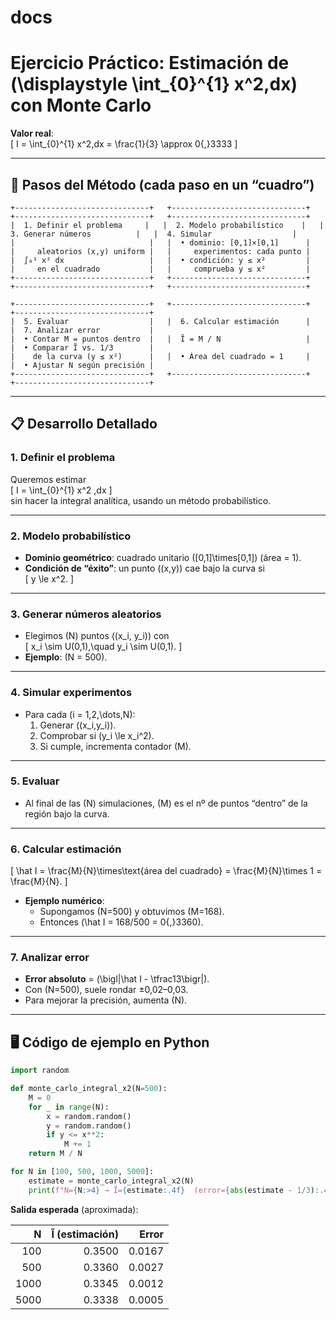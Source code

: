 # docs
# Ejercicio Práctico: Estimación de \(\displaystyle \int_{0}^{1} x^2\,dx\) con Monte Carlo

**Valor real**:  
\[
I = \int_{0}^{1} x^2\,dx = \frac{1}{3} \approx 0{,}3333
\]

---

## 🌟 Pasos del Método (cada paso en un “cuadro”)

```
+------------------------------+   +------------------------------+   +------------------------------+   +------------------------------+
|  1. Definir el problema     |   |  2. Modelo probabilístico    |   |  3. Generar números          |   |  4. Simular                  |
|                              |   |  • dominio: [0,1]×[0,1]      |   |     aleatorios (x,y) uniform |   |     experimentos: cada punto |
|  ∫₀¹ x² dx                   |   |  • condición: y ≤ x²         |   |     en el cuadrado           |   |     comprueba y ≤ x²         |
+------------------------------+   +------------------------------+   +------------------------------+   +------------------------------+

+------------------------------+   +------------------------------+   +------------------------------+
|  5. Evaluar                  |   |  6. Calcular estimación      |   |  7. Analizar error           |
|  • Contar M = puntos dentro  |   |  Ĩ = M / N                   |   |  • Comparar Ĩ vs. 1/3        |
|    de la curva (y ≤ x²)      |   |  • Área del cuadrado = 1     |   |  • Ajustar N según precisión |
+------------------------------+   +------------------------------+   +------------------------------+
```

---

## 📋 Desarrollo Detallado

### 1. Definir el problema  
Queremos estimar  
\[
I = \int_{0}^{1} x^2 \,dx
\]  
sin hacer la integral analítica, usando un método probabilístico.

---

### 2. Modelo probabilístico  
- **Dominio geométrico**: cuadrado unitario \([0,1]\times[0,1]\) (área = 1).  
- **Condición de “éxito”**: un punto \((x,y)\) cae bajo la curva si  
  \[
    y \le x^2.
  \]

---

### 3. Generar números aleatorios  
- Elegimos \(N\) puntos \((x_i, y_i)\) con  
  \[
    x_i \sim U(0,1),\quad y_i \sim U(0,1).
  \]  
- **Ejemplo**: \(N = 500\).

---

### 4. Simular experimentos  
- Para cada \(i = 1,2,\dots,N\):  
  1. Generar \((x_i,y_i)\).  
  2. Comprobar si \(y_i \le x_i^2\).  
  3. Si cumple, incrementa contador \(M\).

---

### 5. Evaluar  
- Al final de las \(N\) simulaciones, \(M\) es el nº de puntos “dentro” de la región bajo la curva.

---

### 6. Calcular estimación  
\[
\hat I = \frac{M}{N}\times\text{área del cuadrado}
       = \frac{M}{N}\times 1
       = \frac{M}{N}.
\]  
- **Ejemplo numérico**:  
  - Supongamos \(N=500\) y obtuvimos \(M=168\).  
  - Entonces \(\hat I = 168/500 = 0{,}3360\).

---

### 7. Analizar error  
- **Error absoluto** = \(\bigl|\hat I - \tfrac13\bigr|\).  
- Con \(N=500\), suele rondar ±0,02–0,03.  
- Para mejorar la precisión, aumenta \(N\).

---

## 🖥️ Código de ejemplo en Python

```python
import random

def monte_carlo_integral_x2(N=500):
    M = 0
    for _ in range(N):
        x = random.random()
        y = random.random()
        if y <= x**2:
            M += 1
    return M / N

for N in [100, 500, 1000, 5000]:
    estimate = monte_carlo_integral_x2(N)
    print(f"N={N:>4} → Ĩ={estimate:.4f}  (error={abs(estimate - 1/3):.4f})")
```

**Salida esperada** (aproximada):

|    N | Ĩ (estimación) | Error  |
|-----:|---------------:|-------:|
|  100 |      0.3500    | 0.0167 |
|  500 |      0.3360    | 0.0027 |
| 1000 |      0.3345    | 0.0012 |
| 5000 |      0.3338    | 0.0005 |
